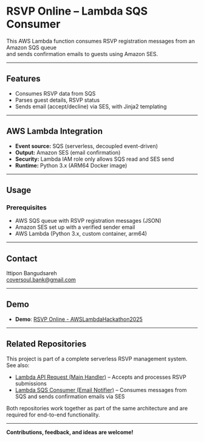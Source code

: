 # RSVP Online – Lambda SQS Consumer

This AWS Lambda function consumes RSVP registration messages from an Amazon SQS queue  
and sends confirmation emails to guests using Amazon SES.

---

## Features

- Consumes RSVP data from SQS
- Parses guest details, RSVP status
- Sends email (accept/decline) via SES, with Jinja2 templating

---

## AWS Lambda Integration

- **Event source:** SQS (serverless, decoupled event-driven)
- **Output:** Amazon SES (email confirmation)
- **Security:** Lambda IAM role only allows SQS read and SES send
- **Runtime:** Python 3.x (ARM64 Docker image)

---

## Usage

### Prerequisites

- AWS SQS queue with RSVP registration messages (JSON)
- Amazon SES set up with a verified sender email
- AWS Lambda (Python 3.x, custom container, arm64)

---

## Contact

Ittipon Bangudsareh\
[coversoul.bank@gmail.com](mailto:coversoul.bank@gmail.com)

---

## Demo

- **Demo**: [RSVP Online - AWSLambdaHackathon2025](https://youtu.be/1c4nMngYk-U)

---

## Related Repositories

This project is part of a complete serverless RSVP management system.  
See also:

- [Lambda API Request (Main Handler)](https://github.com/your-username/lambda-api-request) – Accepts and processes RSVP submissions
- [Lambda SQS Consumer (Email Notifier)](https://github.com/your-username/lambda-sqs-consumer) – Consumes messages from SQS and sends confirmation emails via SES

Both repositories work together as part of the same architecture and are required for end-to-end functionality.

---

**Contributions, feedback, and ideas are welcome!**
